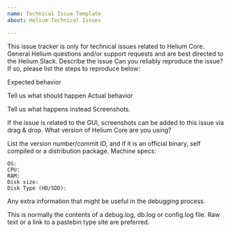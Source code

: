```yaml
---
name: Technical Issue Template
about: Helium Technical Issues

---
```


This issue tracker is only for technical issues related to Helium Core.
General Helium questions and/or support requests and are best directed to the Helium Slack.
Describe the issue
Can you reliably reproduce the issue?
If so, please list the steps to reproduce below:

Expected behavior

Tell us what should happen
Actual behavior

Tell us what happens instead
Screenshots.

If the issue is related to the GUI, screenshots can be added to this issue via drag & drop.
What version of Helium Core are you using?

List the version number/commit ID, and if it is an official binary, self compiled or a distribution package.
Machine specs:

    OS:
    CPU:
    RAM:
    Disk size:
    Disk Type (HD/SDD):

Any extra information that might be useful in the debugging process.

This is normally the contents of a debug.log, db.log or config.log file. Raw text or a link to a pastebin type site are preferred.

